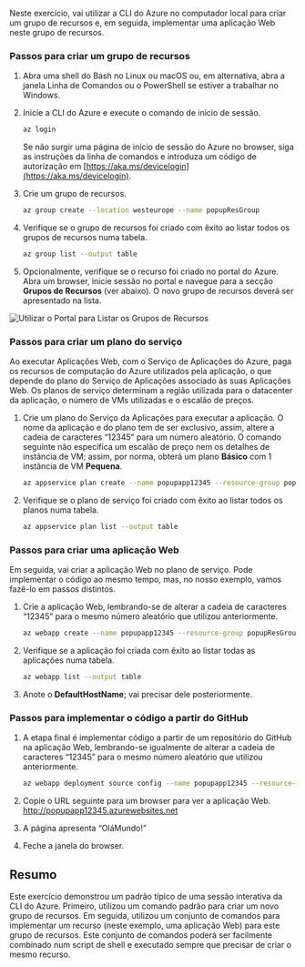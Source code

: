 
Neste exercício, vai utilizar a CLI do Azure no computador local para criar um grupo de recursos e, em seguida, implementar uma aplicação Web neste grupo de recursos. 

### <a name="steps-to-create-a-resource-group"></a>Passos para criar um grupo de recursos
1. Abra uma shell do Bash no Linux ou macOS ou, em alternativa, abra a janela Linha de Comandos ou o PowerShell se estiver a trabalhar no Windows.

1. Inicie a CLI do Azure e execute o comando de início de sessão.

    ```bash
    az login
    ```
    Se não surgir uma página de início de sessão do Azure no browser, siga as instruções da linha de comandos e introduza um código de autorização em [https://aka.ms/devicelogin](https://aka.ms/devicelogin).

1. Crie um grupo de recursos.

    ```bash
    az group create --location westeurope --name popupResGroup
    ```

1. Verifique se o grupo de recursos foi criado com êxito ao listar todos os grupos de recursos numa tabela.

    ```bash
    az group list --output table
    ```
1. Opcionalmente, verifique se o recurso foi criado no portal do Azure. Abra um browser, inicie sessão no portal e navegue para a secção **Grupos de Recursos** (ver abaixo). O novo grupo de recursos deverá ser apresentado na lista.

![Utilizar o Portal para Listar os Grupos de Recursos](../media-drafts/5-listing-resource-groups.png)

### <a name="steps-to-create-a-service-plan"></a>Passos para criar um plano do serviço
Ao executar Aplicações Web, com o Serviço de Aplicações do Azure, paga os recursos de computação do Azure utilizados pela aplicação, o que depende do plano do Serviço de Aplicações associado às suas Aplicações Web. Os planos de serviço determinam a região utilizada para o datacenter da aplicação, o número de VMs utilizadas e o escalão de preços.

1. Crie um plano do Serviço da Aplicações para executar a aplicação. O nome da aplicação e do plano tem de ser exclusivo, assim, altere a cadeia de caracteres “12345” para um número aleatório. O comando seguinte não especifica um escalão de preço nem os detalhes de instância de VM; assim, por norma, obterá um plano **Básico** com 1 instância de VM **Pequena**.

    ```bash
    az appservice plan create --name popupapp12345 --resource-group popupResGroup --location westeurope
    ```

1. Verifique se o plano de serviço foi criado com êxito ao listar todos os planos numa tabela.

    ```bash
    az appservice plan list --output table
    ```

### <a name="steps-to-create-a-web-app"></a>Passos para criar uma aplicação Web
Em seguida, vai criar a aplicação Web no plano de serviço. Pode implementar o código ao mesmo tempo, mas, no nosso exemplo, vamos fazê-lo em passos distintos.

1. Crie a aplicação Web, lembrando-se de alterar a cadeia de caracteres “12345” para o mesmo número aleatório que utilizou anteriormente.
    ```bash
    az webapp create --name popupapp12345 --resource-group popupResGroup --plan popupapp12345
    ```

1. Verifique se a aplicação foi criada com êxito ao listar todas as aplicações numa tabela.

    ```bash
    az webapp list --output table
    ```

1. Anote o **DefaultHostName**; vai precisar dele posteriormente.

### <a name="steps-to-deploy-code-from-github"></a>Passos para implementar o código a partir do GitHub
1. A etapa final é implementar código a partir de um repositório do GitHub na aplicação Web, lembrando-se igualmente de alterar a cadeia de caracteres “12345” para o mesmo número aleatório que utilizou anteriormente.
    ```bash
    az webapp deployment source config --name popupapp12345 --resource-group popupResGroup --repo-url "https://github.com/Azure-Samples/php-docs-hello-world" --branch master --manual-integration
    ```

1. Copie o URL seguinte para um browser para ver a aplicação Web.
http://popupapp12345.azurewebsites.net

1. A página apresenta “OláMundo!”

1. Feche a janela do browser.

## <a name="summary"></a>Resumo
Este exercício demonstrou um padrão típico de uma sessão interativa da CLI do Azure. Primeiro, utilizou um comando padrão para criar um novo grupo de recursos. Em seguida, utilizou um conjunto de comandos para implementar um recurso (neste exemplo, uma aplicação Web) para este grupo de recursos. Este conjunto de comandos poderá ser facilmente combinado num script de shell e executado sempre que precisar de criar o mesmo recurso.

